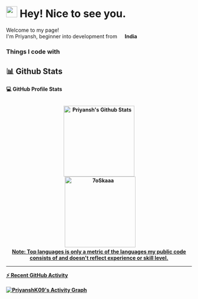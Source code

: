 <h1><img src="https://emojis.slackmojis.com/emojis/images/1531849430/4246/blob-sunglasses.gif?1531849430" width="30"/> Hey! Nice to see you.</h1>

<p>Welcome to my page! </br> I'm Priyansh, beginner into development from <img src="https://cdn-icons-png.flaticon.com/512/197/197419.png" width="13"/> <b>India</p>
<h3>Things I code with</h3>

<!--
**PriyanshK09/PriyanshK09** is a ✨ _special_ ✨ repository because its `README.md` (this file) appears on your GitHub profile.

Here are some ideas to get you started:

- 🔭 I’m currently working on ...
- 🌱 I’m currently learning ...
- 👯 I’m looking to collaborate on ...
- 🤔 I’m looking for help with ...
- 💬 Ask me about ...
- 📫 How to reach me: ...
- 😄 Pronouns: ...
- ⚡ Fun fact: ...
-->

## 📊 Github Stats



  <summary><b>💻 GitHub Profile Stats</b></summary>
  <br/>
  <p align="center">
    <a href="https://github.com/PriyanshK09/github-profile-stats"><img alt="Priyansh's Github Stats" src="https://github-readme-stats.vercel.app/api?username=PriyanshK09&show_icons=true&count_private=true&theme=algolia" height="192px"/></a>
<br/>
  &nbsp;
	<a href="https://github.com/PriyanshK09/github-profile-stats"><img src="https://github-readme-stats.vercel.app/api/top-langs?username=PriyanshK09&langs_count=10&show_icons=true&locale=en&layout=compact&theme=algolia" alt="7oSkaaa" height="192px"/>
<br/>
  <b>Note:</b> Top languages is only a metric of the languages my public code consists of and doesn't reflect experience or skill level.
  </p>

----

  <summary><b>⚡ Recent GitHub Activity</b></summary>
  <br/>
   <a href="https://github.com/PriyanshK09"><img alt="PriyanshK09's Activity Graph" src="https://activity-graph.herokuapp.com/graph?username=PriyanshK09&custom_title=PriyanshK09's%20Contribution%20Graph&theme=react-dark" /></a>
  <br/>


<br/>
